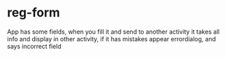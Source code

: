 reg-form
========

App has some fields, when you fill it and send to another activity it takes all info and display in other activity, if it has mistakes appear errordialog, and says incorrect field